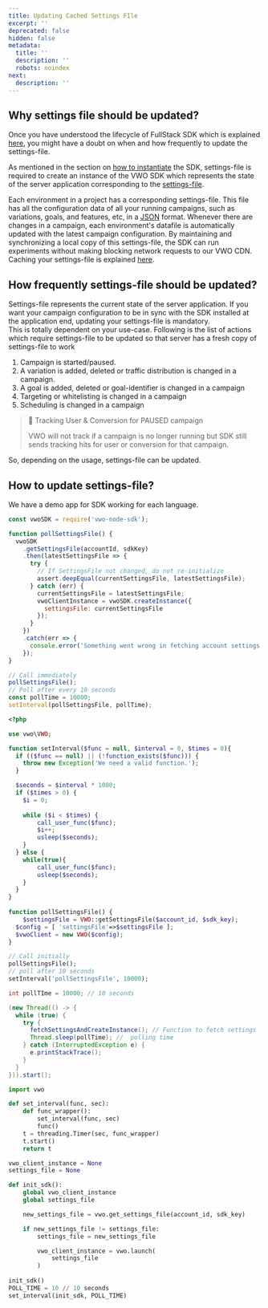 ```yaml
---
title: Updating Cached Settings FIle
excerpt: ''
deprecated: false
hidden: false
metadata:
  title: ''
  description: ''
  robots: noindex
next:
  description: ''
---
```

## Why settings file should be updated?

Once you have understood the lifecycle of FullStack SDK which is explained [here](https://developers.vwo.com/reference#section-how-vwo-fullstack-sdks-work-end-to-end), you might have a doubt on when and how frequently to update the settings-file.

As mentioned in the section on [how to instantiate](https://developers.vwo.com/reference#fullstack-sdk-instantiation) the SDK, settings-file is required to create an instance of the VWO SDK which represents the state of the server application corresponding to the [settings-file](https://developers.vwo.com/reference#fullstack-get-settings).

Each environment in a project has a corresponding settings-file. This file has all the configuration data of all your running campaigns, such as variations, goals, and features, etc, in a [JSON](https://www.json.org/) format. Whenever there are changes in a campaign, each environment's datafile is automatically updated with the latest campaign configuration. By maintaining and synchronizing a local copy of this settings-file, the SDK can run experiments without making blocking network requests to our VWO CDN. Caching your settings-file is explained [here](https://developers.vwo.com/reference#fullstack-best-practices-caching-your-settingsfile).

## How frequently settings-file should be updated?

Settings-file represents the current state of the server application. If you want your campaign configuration to be in sync with the SDK installed at the application end, updating your settings-file is mandatory.\
This is totally dependent on your use-case. Following is the list of actions which require settings-file to be updated so that server has a fresh copy of settings-file to work  

1. Campaign is started/paused.
2. A variation is added, deleted or traffic distribution is changed in a campaign.
3. A goal is added, deleted or goal-identifier is changed in a campaign
4. Targeting or whitelisting is changed in a campaign
5. Scheduling is changed in a campaign

> 🚧 Tracking User & Conversion for PAUSED campaign
>
> VWO will not track if a campaign is no longer running but SDK still sends tracking hits for user or conversion for that campaign.

So, depending on the usage, settings-file can be updated.

## How to update settings-file?

We have a demo app for SDK working for each language.

```javascript Node.js
const vwoSDK = require('vwo-node-sdk');

function pollSettingsFile() {
  vwoSDK
    .getSettingsFile(accountId, sdkKey)
    .then(latestSettingsFile => {
      try {
        // If SettingsFile not changed, do not re-initialize
        assert.deepEqual(currentSettingsFile, latestSettingsFile);
      } catch (err) {
        currentSettingsFile = latestSettingsFile;
        vwoClientInstance = vwoSDK.createInstance({
          settingsFile: currentSettingsFile
        });
      }
    })
    .catch(err => {
      console.error('Something went wrong in fetching account settings.', err);
    });
}

// Call immediately
pollSettingsFile();
// Poll after every 10 seconds
const pollTime = 10000;
setInterval(pollSettingsFile, pollTime);
```
```php
<?php

use vwo\VWO;

function setInterval($func = null, $interval = 0, $times = 0){
  if (($func == null) || (!function_exists($func))) {
    throw new Exception('We need a valid function.');
  }

  $seconds = $interval * 1000;
  if ($times > 0) {
    $i = 0;
    
    while ($i < $times) {
        call_user_func($func);
        $i++;
        usleep($seconds);
    }
  } else {
    while(true){
        call_user_func($func);
        usleep($seconds);
    }
  }
}
      
function pollSettingsFile() {
	$settingsFile = VWO::getSettingsFile($account_id, $sdk_key);
  $config = [ 'settingsFile'=>$settingsFile ];
  $vwoClient = new VWO($config);
}

// Call initially
pollSettingsFile();
// poll after 10 seconds
setInterval('pollSettingsFile', 10000);
```
```java
int pollTIme = 10000; // 10 seconds

(new Thread(() -> {
  while (true) {
    try {
      fetchSettingsAndCreateInstance(); // Function to fetch settings
      Thread.sleep(pollTime); //  polling time
    } catch (InterruptedException e) {
      e.printStackTrace();
    }
  }
})).start();
```
```python
import vwo

def set_interval(func, sec):
    def func_wrapper():
        set_interval(func, sec)
        func()
    t = threading.Timer(sec, func_wrapper)
    t.start()
    return t

vwo_client_instance = None
settings_file = None

def init_sdk():
    global vwo_client_instance
    global settings_file

    new_settings_file = vwo.get_settings_file(account_id, sdk_key)

    if new_settings_file != settings_file:
        settings_file = new_settings_file

        vwo_client_instance = vwo.launch(
            settings_file
        )
        
init_sdk()
POLL_TIME = 10 // 10 seconds
set_interval(init_sdk, POLL_TIME)
```
